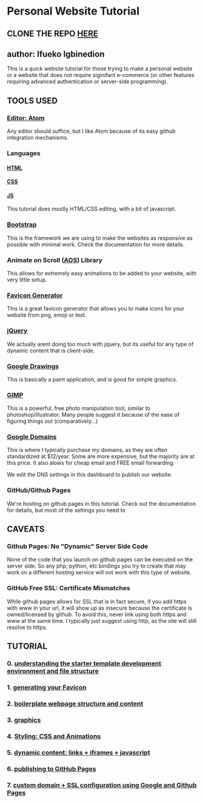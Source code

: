 # Personal Website Tutorial

## CLONE THE REPO [HERE](https://github.com/ifueko/personal_website_tutorial)

## author: Ifueko Igbinedion
This is a quick website tutorial for those trying to make a personal website or
a website that does not require siginifant e-commerce (or other features requiring
advanced authentication or server-side programming).

## TOOLS USED
### [Editor: Atom](https://atom.io/)
Any editor should suffice, but I like Atom because of its easy github integration mechanisms.

### Languages
#### [HTML](https://www.w3schools.com/html/)
#### [CSS](https://www.w3schools.com/css/default.asp)
#### [JS](https://www.w3schools.com/js/default.asp)
This tutorial does mostly HTML/CSS editing, with a bit of javascript.

### [Bootstrap](https://getbootstrap.com/docs/4.5/getting-started/introduction/)
This is the framework we are using to make the websites as responsive as possible
with minimal work. Check the documentation for more details.

### Animate on Scroll ([AOS](https://michalsnik.github.io/aos/)) Library
This allows for extremely easy animations to be added to your website, with very little setup.

### [Favicon Generator](favicon.io)
This is a great favicon generator that allows you to make icons for your website from png, emoji or text.

### [jQuery](https://jquery.com/)
We actually arent doing too much with jquery, but its useful for any type of dynamic content that is client-side.

### [Google Drawings](https://drawings.google.com)
This is basically a paint application, and is good for simple graphics.

### [GIMP](https://www.gimp.org/)
This is a powerful, free photo manipulation tool, similar to photoshop/illustrator. Many people suggest it because of the ease of figuring things out (comparatively...)

### [Google Domains](domains.google.com)
This is where I typically purchase my domains, as they are often standardized at $12/year. Some are more expensive, but the majority are at this price. It also alows for cheap email and FREE email forwarding.

We edit the DNS settings in this dashboard to publish our website.

### GitHub/Github Pages
We're hosting on github pages in this tutorial. Check out the documentation for details, but most of the settings you need to

## CAVEATS

### Github Pages: No "Dynamic" Server Side Code
None of the code that you launch on github pages can be executed on  the server side. So any php, python, etc bindings you try to create that may work on a different hosting service will not work with this type of website.


### GitHub Free SSL: Certificate Mismatches
While github pages allows for SSL that is in fact secure, if you add https with www in your url, it will show up as insecure because the certificate is owned/licensed by github. To avoid this, never link using both https and www at the same time. I typically just suggest using http, as the site will still resolve to https.


## TUTORIAL
### 0. [understanding the starter template development environment and file structure](docs/0.Setup.md)
### 1. [generating your Favicon](docs/1.Favicons.md)
### 2. [boilerplate webpage structure and content](docs/2.Basic_Structure_And_Content.md)
### 3. [graphics](docs/3.Easy_Graphics.md)
### 4. [Styling: CSS and Animations](docs/4.Styling.md)
### 5. [dynamic content: links + iframes + javascript](docs/5.Dynamic_Content.md)
### 6. [publishing to GitHub Pages](docs/6.GithHb_Pages.md)
### 7. [custom domain + SSL configuration using Google and Github Pages](docs/7.Custom_Domains_SSL.md)
